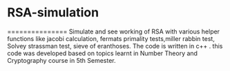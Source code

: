 # RSA-simulation
===============
Simulate and see working of RSA with various helper functions like jacobi calculation, fermats primality tests,miller rabbin test, Solvey strassman test, sieve of eranthoses. The code is written in c++ . this code was developed based on topics learnt in Number Theory and Cryptography course in 5th Semester.
